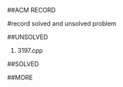 ##ACM RECORD


#record solved and unsolved problem

##UNSOLVED
<ol>
<li>3197.cpp</li>
</ol>



##SOLVED





##MORE

